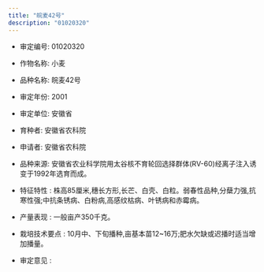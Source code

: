 ```yaml
---
title: "皖麦42号"
description: "01020320"
---
```

* 审定编号:  01020320

*  作物名称:  小麦

*  品种名称:  皖麦42号

*  审定年份:  2001

*  审定单位:  安徽省

* 育种者:  安徽省农科院

*  申请者:  安徽省农科院

*  品种来源:  安徽省农业科学院用太谷核不育轮回选择群体(RV-60)经离子注入诱变于1992年选育而成。

*  特征特性 : 
株高85厘米,穗长方形,长芒、白壳、白粒。弱春性品种,分蘖力强,抗寒性强;中抗条锈病、白粉病,高感纹枯病、叶锈病和赤霉病。
 
*  产量表现 : 
一般亩产350千克。

*  栽培技术要点 : 
10月中、下旬播种,亩基本苗12~16万;肥水欠缺或迟播时适当增加播量。

*  审定意见 : 

